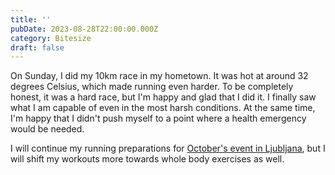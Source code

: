 ```yaml
---
title: ''
pubDate: 2023-08-28T22:00:00.000Z
category: Bitesize
draft: false
---
```


On Sunday, I did my 10km race in my hometown. It was hot at around 32 degrees Celsius, which made running even harder. To be completely honest, it was a hard race, but I'm happy and glad that I did it. I finally saw what I am capable of even in the most harsh conditions. At the same time, I'm happy that I didn't push myself to a point where a health emergency would be needed.

I will continue my running preparations for [October's event in Ljubljana](https://vw-ljubljanskimaraton.si/en), but I will shift my workouts more towards whole body exercises as well.
